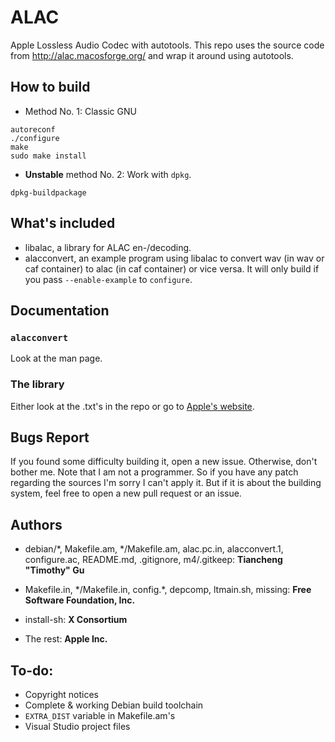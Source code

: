 ALAC
====

Apple Lossless Audio Codec with autotools. This repo uses the source
code from http://alac.macosforge.org/ and wrap it around using
autotools.

## How to build

* Method No. 1: Classic GNU

```
autoreconf
./configure
make
sudo make install
```

* **Unstable** method No. 2: Work with `dpkg`.

```
dpkg-buildpackage
```

## What's included

* libalac, a library for ALAC en-/decoding.
* alacconvert, an example program using libalac to convert wav (in wav
or caf container) to alac (in caf container) or vice versa. It will only
build if you pass `--enable-example` to `configure`.

## Documentation
### `alacconvert`
Look at the man page.

### The library
Either look at the .txt's in the repo or go to 
[Apple's website](http://alac.macosforge.org/).

## Bugs Report

If you found some difficulty building it, open a new issue. Otherwise,
don't bother me. Note that I am not a programmer. So if you have any
patch regarding the sources I'm sorry I can't apply it. But if it is
about the building system, feel free to open a new  pull request or
an issue.

## Authors

* debian/&#42;, Makefile.am, &#42;/Makefile.am, alac.pc.in,
alacconvert.1, configure.ac, README.md, .gitignore, m4/.gitkeep:
**Tiancheng "Timothy" Gu**

* Makefile.in, &#42;/Makefile.in, config.&#42;, depcomp, ltmain.sh,
missing: **Free Software Foundation, Inc.**

* install-sh: **X Consortium**

* The rest: **Apple Inc.**

## To-do:

* Copyright notices
* Complete & working Debian build toolchain
* `EXTRA_DIST` variable in Makefile.am's
* Visual Studio project files
